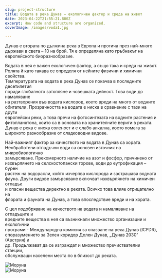 ```yaml
---
slug: project-structure
title: Водата в река Дунав – екологичен фактор и среда на живот
date: 2023-04-22T21:55:21.800Z
excerpt: How code and structure are organized.
coverImage: /images/voda1.jpg

---
```


<script>
  import CodeBlock from "$lib/components/molecules/CodeBlock.svelte";
</script>


Дунав е втората по дължина река в Европа и протича през най-много  
държави в света – 10 на брой. Тя е определяна като гръбнакът на  
европейското биоразнообразие.

Водата в нея е важен екологичен фактор, а също така и среда на живот.  
Ролята й като такава се определя от нейните физични и химични свойства.  
Температурата на водата в река Дунав се покачва в последните десетилетия  
поради глобалното затопляне и човешката дейност. Това води до намаляване  
на разтворения във водата кислород, което вреди на много от водните  
обитатели. Прозрачността на водата е ниска в сравнение с тази на други  
европейски реки, а това пречи на фотосинтезата на водните растения и  
фитопланктона, които са в основата на хранителните вериги в реката.  
Дунав е река с ниска соленост и е слабо алкална, което помага за  
широкото разнообразие от сладководни видове.

Най-важният фактор за качеството на водата в Дунав са хората.  
Необработени отпадъчни води са основен източник на микробиологично  
замърсяване. Прекомерното наличие на азот и фосфор, причинено от  
изхвърлянето на селскостопански торове, води до еутрофикация – бурен  
растеж на водорасли, който изчерпва кислорода и застрашава водната  
фауна. Други видове замърсяване включват изхвърлянето на химичен отпадък  
и опасни вещества директно в реката. Всичко това влияе отрицателно на  
флората и фауната на Дунав, а това впоследствие вреди и на хората.

С цел подобряване на качеството на водата и намаляване на отпадъците и  
вредните вещества в нея са възникнали множество организации и екологични  
програми - Международна комисия за опазване на река Дунав (ICPDR),  
споразумението за Зелен коридор Долен Дунав, „Дунав 2030" (Австрия) и  
др. Продължават да се изграждат и множество пречиствателни станции,  
обслужващи населени места по в близост до реката.


![Моруна](/images/voda2.jpg)  
![Моруна](/images/voda3.jpg)  